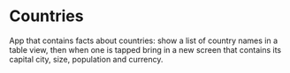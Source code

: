# Countries
App that contains facts about countries: show a list of country names in a table view, then when one is tapped bring in a new screen that contains its capital city, size, population and currency.

